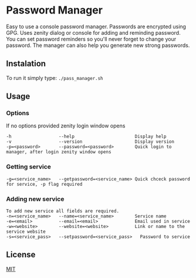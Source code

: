 # Password Manager
Easy to use a console password manager. Passwords are encrypted using GPG.
Uses zenity dialog or console for adding and reminding password. You can set password reminders so you'll never forget to change your password. The manager can also help you generate new strong passwords.


## Instalation

To run it simply type: `./pass_manager.sh`

## Usage
### Options
If no options provided zenity login window opens
```
-h                  --help                       Display help
-v                  --version                    Display version
-p=<password>       --password=<password>        Quick login to manager, after login zenity window opens
```
### Getting service
```
-g=<service_name>   --getpassword=<service_name> Quick chceck password for service, -p flag required
```
### Adding new service
```
To add new service all fields are required.
-n=<service_name>   --name=<service_name>        Service name
-e=<email>          --email=<email>              Email used in service
-w=<website>        --website=<website>          Link or name to the service website
-s=<service_pass>   --setpassword=<service_pass>   Password to service
```

## License
[MIT](https://choosealicense.com/licenses/mit/)
